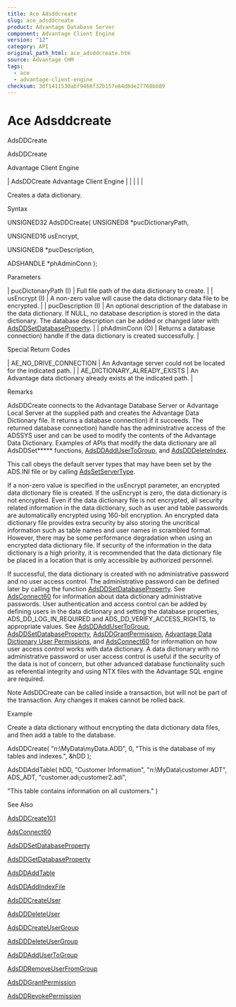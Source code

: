 ```yaml
---
title: Ace Adsddcreate
slug: ace_adsddcreate
product: Advantage Database Server
component: Advantage Client Engine
version: "12"
category: API
original_path_html: ace_adsddcreate.htm
source: Advantage CHM
tags:
  - ace
  - advantage-client-engine
checksum: 3df1411530abf9468f32b157e84d8de27768bb89
---
```


# Ace Adsddcreate

AdsDDCreate

AdsDDCreate

Advantage Client Engine

| AdsDDCreate  Advantage Client Engine |  |  |  |  |

Creates a data dictionary.

Syntax

UNSIGNED32 AdsDDCreate( UNSIGNED8 \*pucDictionaryPath,

UNSIGNED16 usEncrypt,

UNSIGNED8 \*pucDescription,

ADSHANDLE \*phAdminConn );

Parameters

| pucDictonaryPath (I) | Full file path of the data dictionary to create. |
| usEncrypt (I) | A non-zero value will cause the data dictionary data file to be encrypted. |
| pucDescription (I) | An optional description of the database in the data dictionary. If NULL, no database description is stored in the data dictionary. The database description can be added or changed later with [AdsDDSetDatabaseProperty](ace_adsddsetdatabaseproperty.md). |
| phAdminConn (O) | Returns a database connection) handle if the data dictionary is created successfully. |

Special Return Codes

| AE\_NO\_DRIVE\_CONNECTION | An Advantage server could not be located for the indicated path. |
| AE\_DICTIONARY\_ALREADY\_EXISTS | An Advantage data dictionary already exists at the indicated path. |

Remarks

AdsDDCreate connects to the Advantage Database Server or Advantage Local Server at the supplied path and creates the Advantage Data Dictionary file. It returns a database connection) if it succeeds. The returned database connection) handle has the administrative access of the ADSSYS user and can be used to modify the contents of the Advantage Data Dictionary. Examples of APIs that modify the data dictionary are all AdsDDSet\*\*\*\*\* functions, [AdsDDAddUserToGroup](ace_adsddaddusertogroup.md), and [AdsDDDeleteIndex](ace_adsdddeleteindex.md).

This call obeys the default server types that may have been set by the ADS.INI file or by calling [AdsSetServerType](ace_adssetservertype.md).

If a non-zero value is specified in the usEncrypt parameter, an encrypted data dictionary file is created. If the usEncrypt is zero, the data dictionary is not encrypted. Even if the data dictionary file is not encrypted, all security related information in the data dictionary, such as user and table passwords are automatically encrypted using 160-bit encryption. An encrypted data dictionary file provides extra security by also storing the uncritical information such as table names and user names in scrambled format. However, there may be some performance degradation when using an encrypted data dictionary file. If security of the information in the data dictionary is a high priority, it is recommended that the data dictionary file be placed in a location that is only accessible by authorized personnel.

If successful, the data dictionary is created with no administrative password and no user access control. The administrative password can be defined later by calling the function [AdsDDSetDatabaseProperty](ace_adsddsetdatabaseproperty.md). See [AdsConnect60](ace_adsconnect60.md) for information about data dictionary administrative passwords. User authentication and access control can be added by defining users in the data dictionary and setting the database properties, ADS\_DD\_LOG\_IN\_REQUIRED and ADS\_DD\_VERIFY\_ACCESS\_RIGHTS, to appropriate values. See [AdsDDAddUserToGroup](ace_adsddaddusertogroup.md), [AdsDDSetDatabaseProperty](ace_adsddsetdatabaseproperty.md), [AdsDDGrantPermission](ace_adsddgrantpermission.md), [Advantage Data Dictionary User Permissions](master_advantage_data_dictionary_user_permissions.md), and [AdsConnect60](ace_adsconnect60.md) for information on how user access control works with data dictionary. A data dictionary with no administrative password or user access control is useful if the security of the data is not of concern, but other advanced database functionality such as referential integrity and using NTX files with the Advantage SQL engine are required.

Note AdsDDCreate can be called inside a transaction, but will not be part of the transaction. Any changes it makes cannot be rolled back.

Example

Create a data dictionary without encrypting the data dictionary data files, and then add a table to the database.

AdsDDCreate( "n:\\MyData\\myData.ADD", 0, "This is the database of my tables and indexes.", &hDD );

AdsDDAddTable( hDD, "Customer Information", "n:\\MyData\\customer.ADT", ADS\_ADT, "customer.adi;customer2.adi",

"This table contains information on all customers." )

See Also

[AdsDDCreate101](ace_adsddcreate101.md)

[AdsConnect60](ace_adsconnect60.md)

[AdsDDSetDatabaseProperty](ace_adsddsetdatabaseproperty.md)

[AdsDDGetDatabaseProperty](ace_adsddgetdatabaseproperty.md)

[AdsDDAddTable](ace_adsddaddtable.md)

[AdsDDAddIndexFile](ace_adsddaddindexfile.md)

[AdsDDCreateUser](ace_adsddcreateuser.md)

[AdsDDDeleteUser](ace_adsdddeleteuser.md)

[AdsDDCreateUserGroup](ace_adsddcreateusergroup.md)

[AdsDDDeleteUserGroup](ace_adsdddeleteusergroup.md)

[AdsDDAddUserToGroup](ace_adsddaddusertogroup.md)

[AdsDDRemoveUserFromGroup](ace_adsddremoveuserfromgroup.md)

[AdsDDGrantPermission](ace_adsddgrantpermission.md)

[AdsDDRevokePermission](ace_adsddrevokepermission.md)
